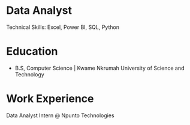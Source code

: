 # Data Analyst

Technical Skills: Excel, Power BI, SQL, Python

# Education
- B.S, Computer Science | Kwame Nkrumah University of Science and Technology

# Work Experience
 Data Analyst Intern @ Npunto Technologies

